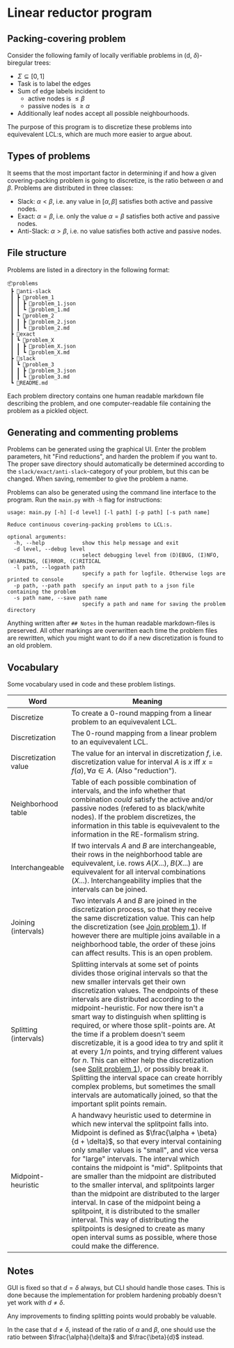# Linear reductor program

## Packing-covering problem
Consider the following family of locally verifiable problems in (d, $\delta$)-biregular trees:
- $\Sigma \subseteq [0,1]$
- Task is to label the edges
- Sum of edge labels incident to
    - active nodes is $\leq \beta$
    - passive nodes is $\geq \alpha$
- Additionally leaf nodes accept all possible neighbourhoods.

The purpose of this program is to discretize these problems into equivevalent LCL:s, which are much more easier to argue about.

## Types of problems

It seems that the most important factor in determining if and how a given covering-packing problem is going to discretize, is the ratio between $\alpha$ and $\beta$. Problems are distributed in three classes:
- Slack: $\alpha<\beta$, i.e. any value in $[\alpha, \beta]$ satisfies both active and passive nodes.
- Exact: $\alpha = \beta$, i.e. only the value $\alpha = \beta$ satisfies both active and passive nodes.
- Anti-Slack:  $\alpha>\beta$, i.e. no value satisfies both active and passive nodes.


## File structure

Problems are listed in a directory in the following format:
```
📦problems
 ┣ 📂anti-slack
 ┃ ┣ 📂problem_1
 ┃ ┃ ┣ 📜problem_1.json
 ┃ ┃ ┗ 📜problem_1.md
 ┃ ┗ 📂problem_2
 ┃ ┃ ┣ 📜problem_2.json
 ┃ ┃ ┗ 📜problem_2.md
 ┣ 📂exact
 ┃ ┗ 📂problem_X
 ┃ ┃ ┣ 📜problem_X.json
 ┃ ┃ ┗ 📜problem_X.md
 ┣ 📂slack
 ┃ ┗ 📂problem_3
 ┃ ┃ ┣ 📜problem_3.json
 ┃ ┃ ┗ 📜problem_3.md
 ┗ 📜README.md
```
Each problem directory contains one human readable markdown file describing the problem, and one computer-readable file containing the problem as a pickled object.

## Generating and commenting problems

Problems can be generated using the graphical UI. Enter the problem parameters, hit "Find reductions", and harden the problem if you want to. The proper save directory should automatically be determined according to the `slack/exact/anti-slack`-category of your problem, but this can be changed. When saving, remember to give the problem a name.

Problems can also be generated using the command line interface to the program. Run the `main.py` with `-h` flag for instructions:
```
usage: main.py [-h] [-d level] [-l path] [-p path] [-s path name]

Reduce continuous covering-packing problems to LCL:s.

optional arguments:
  -h, --help            show this help message and exit
  -d level, --debug level
                        select debugging level from (D)EBUG, (I)NFO, (W)ARNING, (E)RROR, (C)RITICAL
  -l path, --logpath path
                        specify a path for logfile. Otherwise logs are printed to console
  -p path, --path path  specify an input path to a json file containing the problem
  -s path name, --save path name
                        specify a path and name for saving the problem directory
```

Anything written after `## Notes` in the human readable markdown-files is preserved. All other markings are overwritten each time the problem files are rewritten, which you might want to do if a new discretization is found to an old problem.


## Vocabulary
Some vocabulary used in code and these problem listings.

Word | Meaning 
---|---
Discretize | To create a 0-round mapping from a linear problem to an equivevalent LCL.
Discretization | The 0-round mapping from a linear problem to an equivevalent LCL.
Discretization value | The value for an interval in discretization $f$, i.e. discretization value for interval $A$ is $x$ iff $x=f(a), \forall a \in A$. (Also "reduction").
Neighborhood table | Table of each possible combination of intervals, and the info whether that combination *could* satisfy the active and/or passive nodes (refered to as black/white nodes). If the problem discretizes, the information in this table is equivevalent to the information in the RE-formalism string.
Interchangeable | If two intervals $A$ and $B$ are interchangeable, their rows in the neighborhood table are equivevalent, i.e. rows $A(X...),\; B(X...)$ are equivevalent for all interval combinations $(X...)$. Interchangeability implies that the intervals can be joined.
Joining (intervals) | Two intervals $A$ and $B$ are joined in the discretization process, so that they receive the same discretization value. This can help the discretization (see [Join problem 1](slack/join_problem_1/join_problem_1.md)). If however there are multiple joins available in a neighborhood table, the order of these joins can affect results. This is an open problem.
Splitting (intervals) | Splitting intervals at some set of points divides those original intervals so that the new smaller intervals get their own discretization values. The endpoints of these intervals are distributed according to the midpoint-heuristic. For now there isn't a smart way to distinguish when splitting is required, or where those split-points are. At the time if a problem doesn't seem discretizable, it is a good idea to try and split it at every $1/n$ points, and trying different values for $n$. This can either help the discretization (see [Split problem 1](anti-slack/split_problem_1/split_problem_1.md)), or possibly break it. Splitting the interval space can create horribly complex problems, but sometimes the small intervals are automatically joined, so that the important split points remain.
Midpoint-heuristic | A handwavy heuristic used to determine in which new interval the splitpoint falls into. Midpoint is defined as $\frac{\alpha + \beta}{d + \delta}$, so that every interval containing only smaller values is "small", and vice versa for "large" intervals. The interval which contains the midpoint is "mid". Splitpoints that are smaller than the midpoint are distributed to the smaller interval, and splitpoints larger than the midpoint are distributed to the larger interval. In case of the midpoint being a splitpoint, it is distributed to the smaller interval. This way of distributing the splitpoints is designed to create as many open interval sums as possible, where those could make the difference.

## Notes

GUI is fixed so that $d = \delta$ always, but CLI should handle those cases. This is done because the implementation for problem hardening probably doesn't yet work with $d \neq \delta$.  

Any improvements to finding splitting points would probably be valuable.

In the case that $d \neq \delta$, instead of the ratio of $\alpha$ and $\beta$, one should use the ratio between $\frac{\alpha}{\delta}$ and $\frac{\beta}{d}$ instead.
